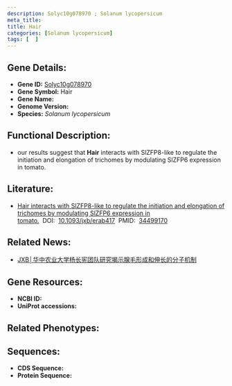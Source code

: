 ```yaml
---
description: Solyc10g078970 ; Solanum lycopersicum
meta_title:
title: Hair
categories: [Solanum lycopersicum]
tags: [  ]
---
```


## Gene Details:
- **Gene ID:**	[Solyc10g078970]()
- **Gene Symbol:** Hair
- **Gene Name:** 
- **Genome Version:** []()
- **Species:** *Solanum lycopersicum*

## Functional Description:
   - our results suggest that **Hair** interacts with SlZFP8-like to regulate the initiation and elongation of trichomes by modulating SlZFP6 expression in tomato.

## Literature:
   - [Hair interacts with SlZFP8-like to regulate the initiation and elongation of trichomes by modulating SlZFP6 expression in tomato.]( https://academic.oup.com/jxb/article/73/1/228/6367790?login=true)&nbsp;&nbsp;DOI:&nbsp;&nbsp;[10.1093/jxb/erab417](https://academic.oup.com/jxb/article/73/1/228/6367790?login=true)&nbsp;&nbsp;PMID:&nbsp;&nbsp;[34499170](https://pubmed.ncbi.nlm.nih.gov/34499170/)

## Related News:
   - [JXB│华中农业大学杨长宪团队研究揭示腺毛形成和伸长的分子机制](https://mp.weixin.qq.com/s?__biz=Mzg3MDEwNDEyMg==&mid=2247517147&idx=2&sn=abfff45a3c5c1699a6e8df2cc456c29e&chksm=ce902e8ef9e7a798d2b7ffc14e1a1a103af16c12e2756b619c3cdf65c62a9e045f0ed36819bb&scene=27#wechat_redirect)

## Gene Resources:
- **NCBI ID:** [](https://www.ncbi.nlm.nih.gov/gene/?term=)
- **UniProt accessions:** [](https://www.uniprot.org/uniprotkb//entry)

## Related Phenotypes:


## Sequences:
- **CDS Sequence:**
- **Protein Sequence:**
